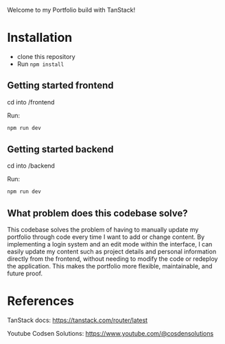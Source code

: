 Welcome to my Portfolio build with TanStack!

# Installation

- clone this repository
- Run `npm install`

## Getting started frontend

cd into /frontend

Run:

```bash
npm run dev
```

## Getting started backend

cd into /backend

Run:

```bash
npm run dev
```

## What problem does this codebase solve?

This codebase solves the problem of having to manually update my portfolio through code every time I want to add or change content. By implementing a login system and an edit mode within the interface, I can easily update my content such as project details and personal information directly from the frontend, without needing to modify the code or redeploy the application. This makes the portfolio more flexible, maintainable, and future proof.

# References

TanStack docs: https://tanstack.com/router/latest

Youtube Codsen Solutions: https://www.youtube.com/@cosdensolutions
